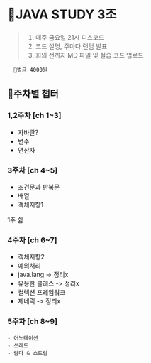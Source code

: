 # 📖JAVA STUDY 3조
### 
> 1. 매주 금요일 21시 디스코드   
 > 2. 코드 설명, 주마다 랜덤 발표  
 > 3. 회의 전까지 MD 파일 및 실습 코드 업로드  
 
      💸벌금 4000원

## 📑주차별 챕터
 ### **1,2주차 [ch 1~3]** 
   - 자바란? 
   - 변수
   - 연산자  
   
 ### **3주차 [ch 4~5]**
   - 조건문과 반복문
   - 배열  
   - 객체지향1 
   
   1주 쉼
   
 ### **4주차 [ch 6~7]**
   - 객체지향2  
   - 예외처리          
   - java.lang          -> 정리x
   - 유용한 클래스       -> 정리x
   - 컬렉션 프레임워크
   - 제네릭              -> 정리x
   
 ### **5주차 [ch 8~9]**
    - 어노테이션 
    - 쓰레드  
    - 람다 & 스트림 
   

   
